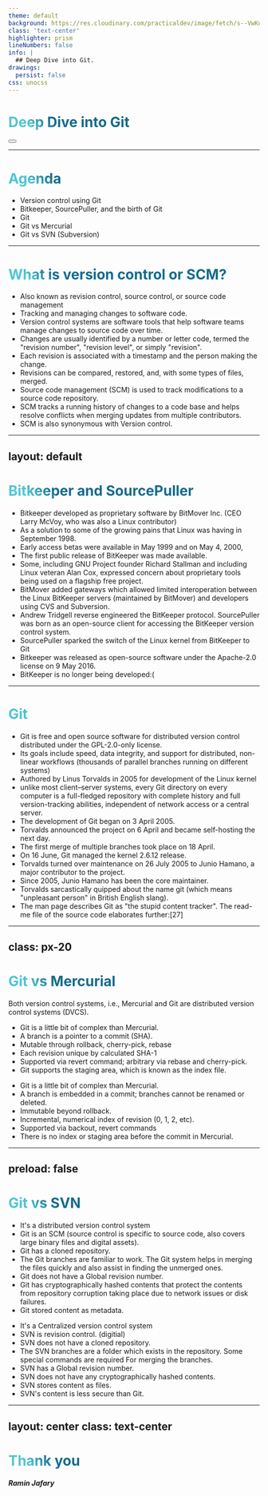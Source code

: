 ```yaml
---
theme: default
background: https://res.cloudinary.com/practicaldev/image/fetch/s--VwKuRA_r--/c_imagga_scale,f_auto,fl_progressive,h_420,q_auto,w_1000/https://dev-to-uploads.s3.amazonaws.com/uploads/articles/427yh9kull5oycojetde.png
class: 'text-center'
highlighter: prism
lineNumbers: false
info: |
  ## Deep Dive into Git.
drawings:
  persist: false
css: unocss
---
```


# Deep Dive into Git 

<div class="absolute top-1 right-4 pt-12">
  <span @click="$slidev.nav.next" class="px-2 py-1 rounded cursor-pointer" hover="bg-white bg-opacity-10">
    <carbon:arrow-right class="inline"/>
  </span>
</div>

<div class="abs-br m-6 flex gap-2">
  <button @click="$slidev.nav.openInEditor()" title="Open in Editor" class="text-xl icon-btn opacity-50 !border-none !hover:text-white">
    <carbon:edit />
  </button>
  <a href="https://github.com/raminjafary" target="_blank" alt="GitHub"
    class="text-xl icon-btn opacity-50 !border-none !hover:text-white">
    <carbon-logo-github />
  </a>
</div>

<!--
The last comment block of each slide will be treated as slide notes. It will be visible and editable in Presenter Mode along with the slide. [Read more in the docs](https://sli.dev/guide/syntax.html#notes)
-->

---

# Agenda

- Version control using Git
- Bitkeeper, SourcePuller, and the birth of Git
- Git
- Git vs Mercurial
- Git vs SVN (Subversion)


<style>
h1 {
  background-color: #2B90B6;
  background-image: linear-gradient(45deg, #4EC5D4 10%, #146b8c 20%);
  background-size: 100%;
  -webkit-background-clip: text;
  -moz-background-clip: text;
  -webkit-text-fill-color: transparent;
  -moz-text-fill-color: transparent;
}
</style>

---

# What is version control or SCM?

  - Also known as revision control, source control, or source code management 
  - Tracking and managing changes to software code. 
  - Version control systems are software tools that help software teams manage changes to source code over time. 
  - Changes are usually identified by a number or letter code, termed the "revision number", "revision level", or simply "revision". 
  - Each revision is associated with a timestamp and the person making the change. 
  - Revisions can be compared, restored, and, with some types of files, merged.
  - Source code management (SCM) is used to track modifications to a source code repository. 
  - SCM tracks a running history of changes to a code base and helps resolve conflicts when merging updates from multiple contributors. 
  - SCM is also synonymous with Version control. 

---
layout: default
---

# Bitkeeper and SourcePuller

  - Bitkeeper developed as proprietary software by BitMover Inc. (CEO Larry McVoy, who was also a Linux contributor)
  - As a solution to some of the growing pains that Linux was having in September 1998.
  - Early access betas were available in May 1999 and on May 4, 2000, 
  - The first public release of BitKeeper was made available.
  - Some, including GNU Project founder Richard Stallman and including Linux veteran Alan Cox, expressed concern about proprietary tools being used on a flagship free project. 
  - BitMover added gateways which allowed limited interoperation between the Linux BitKeeper servers (maintained by BitMover) and developers using CVS and Subversion. 
  - Andrew Tridgell reverse engineered the BitKeeper protocol. SourcePuller was born as an open-source client for accessing the BitKeeper version control system.
  - SourcePuller sparked the switch of the Linux kernel from BitKeeper to Git
  - Bitkeeper was released as open-source software under the Apache-2.0 license on 9 May 2016.
  - BitKeeper is no longer being developed:(


[^1]: [Learn More](https://sli.dev/guide/syntax.html#line-highlighting)

---

# Git

  - Git is free and open source software for distributed version control distributed under the GPL-2.0-only license.
  - Its goals include speed, data integrity, and support for distributed, non-linear workflows (thousands of parallel branches running on different systems)
  - Authored by Linus Torvalds in 2005 for development of the Linux kernel
  - unlike most client–server systems, every Git directory on every computer is a full-fledged repository with complete history and full version-tracking abilities, independent of network access or a central server.
  - The development of Git began on 3 April 2005.
  - Torvalds announced the project on 6 April and became self-hosting the next day.
  - The first merge of multiple branches took place on 18 April.
  - On 16 June, Git managed the kernel 2.6.12 release.
  - Torvalds turned over maintenance on 26 July 2005 to Junio Hamano, a major contributor to the project.
  - Since 2005, Junio Hamano has been the core maintainer.
  - Torvalds sarcastically quipped about the name git (which means "unpleasant person" in British English slang).
  - The man page describes Git as "the stupid content tracker". The read-me file of the source code elaborates further:[27]

---
class: px-20
---
# Git vs Mercurial

Both version control systems, i.e., Mercurial and Git are distributed version control systems (DVCS).

<div class="flex">
  <div grid="~ cols-1 gap-4" m="-t-2">

  - Git is a little bit of complex than Mercurial.	
  - A branch is a pointer to a commit (SHA).
  - Mutable through rollback, cherry-pick, rebase	
  - Each revision unique by calculated SHA-1
  - Supported via revert command; arbitrary via rebase and cherry-pick.
  - Git supports the staging area, which is known as the index file.	

  </div>

  <div grid="~ cols-1 gap-4" m="-t-2">

  - Git is a little bit of complex than Mercurial.
  - A branch is embedded in a commit; branches cannot be renamed or deleted.
  - Immutable beyond rollback.
  - Incremental, numerical index of revision (0, 1, 2, etc).
  - Supported via backout, revert commands
  - There is no index or staging area before the commit in Mercurial.

  </div>
</div>

---
preload: false
---

# Git vs SVN


<div class="flex">
  <div grid="~ cols-1 gap-4" m="-t-2">

  - It's a distributed version control system
  - Git is an SCM (source control is specific to source code, also covers large binary files and digital assets).
  - Git has a cloned repository.
  - The Git branches are familiar to work. The Git system helps in merging the files quickly and also assist in finding the unmerged ones.	
  - Git does not have a Global revision number.	  
  - Git has cryptographically hashed contents that protect the contents from repository corruption taking place due to network issues or disk failures.	
  - Git stored content as metadata.	

  </div>

  <div grid="~ cols-1 gap-4" m="-t-2">

  - It's a Centralized version control system
  - SVN is revision control. (digitial)
  - SVN does not have a cloned repository.
  - The SVN branches are a folder which exists in the repository. Some special commands are required For merging the branches.
  - SVN has a Global revision number.
  - SVN does not have any cryptographically hashed contents.
  - SVN stores content as files.
  - SVN's content is less secure than Git.
  </div>
</div>

---
layout: center
class: text-center
---

# Thank you
##### Ramin Jafary